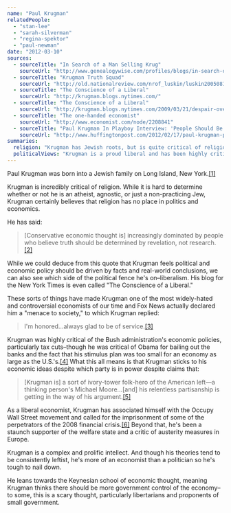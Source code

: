 ```yaml
---
name: "Paul Krugman"
relatedPeople:
  - "stan-lee"
  - "sarah-silverman"
  - "regina-spektor"
  - "paul-newman"
date: "2012-03-10"
sources:
  - sourceTitle: "In Search of a Man Selling Krug"
    sourceUrl: "http://www.genealogywise.com/profiles/blogs/in-search-of-a-man-selling"
  - sourceTitle: "Krugman Truth Squad"
    sourceUrl: "http://old.nationalreview.com/nrof_luskin/luskin200508100852.asp"
  - sourceTitle: "The Conscience of a Liberal"
    sourceUrl: "http://krugman.blogs.nytimes.com/"
  - sourceTitle: "The Conscience of a Liberal"
    sourceUrl: "http://krugman.blogs.nytimes.com/2009/03/21/despair-over-financial-policy/"
  - sourceTitle: "The one-handed economist"
    sourceUrl: "http://www.economist.com/node/2208841"
  - sourceTitle: "Paul Krugman In Playboy Interview: 'People Should Be In Jail' Because Of Financial Crisis"
    sourceUrl: "http://www.huffingtonpost.com/2012/02/17/paul-krugman-playboy-interview_n_1284417.html"
summaries:
  religion: "Krugman has Jewish roots, but is quite critical of religion in politics and economics, so we're going to default him an agnostic."
  politicalViews: "Krugman is a proud liberal and has been highly critical of conservatives and Republicans, particularly their economic policies."
---
```


Paul Krugman was born into a Jewish family on Long Island, New York.<a class="source-citation" href="#http%3A%2F%2Fwww.genealogywise.com%2Fprofiles%2Fblogs%2Fin-search-of-a-man-selling" title="In Search of a Man Selling Krug">[1]</a>

Krugman is incredibly critical of religion. While it is hard to determine whether or not he is an atheist, agnostic, or just a non-practicing Jew, Krugman certainly believes that religion has no place in politics and economics.

He has said:

>[Conservative economic thought is] increasingly dominated by people who believe truth should be determined by revelation, not research.<a class="source-citation" href="#http%3A%2F%2Fold.nationalreview.com%2Fnrof_luskin%2Fluskin200508100852.asp" title="Krugman Truth Squad">[2]</a>

While we could deduce from this quote that Krugman feels political and economic policy should be driven by facts and real-world conclusions, we can also see which side of the political fence he's on–liberalism. His blog for the New York Times is even called "The Conscience of a Liberal."

These sorts of things have made Krugman one of the most widely-hated and controversial economists of our time and Fox News actually declared him a "menace to society," to which Krugman replied:

>I'm honored…always glad to be of service.<a class="source-citation" href="#http%3A%2F%2Fkrugman.blogs.nytimes.com%2F" title="The Conscience of a Liberal">[3]</a>

Krugman was highly critical of the Bush administration's economic policies, particularly tax cuts–though he was critical of Obama for bailing out the banks and the fact that his stimulus plan was too small for an economy as large as the U.S.'s.<a class="source-citation" href="#http%3A%2F%2Fkrugman.blogs.nytimes.com%2F2009%2F03%2F21%2Fdespair-over-financial-policy%2F" title="The Conscience of a Liberal">[4]</a> What this all means is that Krugman sticks to his economic ideas despite which party is in power despite claims that:

>[Krugman is] a sort of ivory-tower folk-hero of the American left—a thinking person's Michael Moore…[and] his relentless partisanship is getting in the way of his argument.<a class="source-citation" href="#http%3A%2F%2Fwww.economist.com%2Fnode%2F2208841" title="The one-handed economist">[5]</a>

As a liberal economist, Krugman has associated himself with the Occupy Wall Street movement and called for the imprisonment of some of the perpetrators of the 2008 financial crisis.<a class="source-citation" href="#http%3A%2F%2Fwww.huffingtonpost.com%2F2012%2F02%2F17%2Fpaul-krugman-playboy-interview_n_1284417.html" title="Paul Krugman In Playboy Interview: &apos;People Should Be In Jail&apos; Because Of Financial Crisis">[6]</a> Beyond that, he's been a staunch supporter of the welfare state and a critic of austerity measures in Europe.

Krugman is a complex and prolific intellect. And though his theories tend to be consistently leftist, he's more of an economist than a politician so he's tough to nail down.

He leans towards the Keynesian school of economic thought, meaning Krugman thinks there should be more government control of the economy–to some, this is a scary thought, particularly libertarians and proponents of small government.